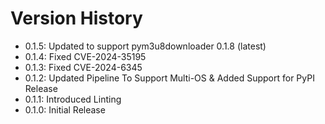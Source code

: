 # Version History

- 0.1.5: Updated to support pym3u8downloader 0.1.8 (latest)
- 0.1.4: Fixed CVE-2024-35195
- 0.1.3: Fixed CVE-2024-6345
- 0.1.2: Updated Pipeline To Support Multi-OS & Added Support for PyPI Release
- 0.1.1: Introduced Linting
- 0.1.0: Initial Release